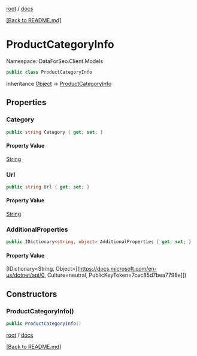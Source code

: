 [root](./../ "root") / [docs](./ "docs")

[[Back to README.md]](./../README.md "[Back to README.md]")

# ProductCategoryInfo

Namespace: DataForSeo.Client.Models

```csharp
public class ProductCategoryInfo
```

Inheritance [Object](https://docs.microsoft.com/en-us/dotnet/api/Object) → [ProductCategoryInfo](./ProductCategoryInfo.md)

## Properties

### **Category**

```csharp
public string Category { get; set; }
```

#### Property Value

[String](https://docs.microsoft.com/en-us/dotnet/api/String)<br>

### **Url**

```csharp
public string Url { get; set; }
```

#### Property Value

[String](https://docs.microsoft.com/en-us/dotnet/api/String)<br>

### **AdditionalProperties**

```csharp
public IDictionary<string, object> AdditionalProperties { get; set; }
```

#### Property Value

[IDictionary&lt;String, Object&gt;](https://docs.microsoft.com/en-us/dotnet/api/0, Culture=neutral, PublicKeyToken=7cec85d7bea7798e]])<br>

## Constructors

### **ProductCategoryInfo()**

```csharp
public ProductCategoryInfo()
```

[root](./../ "root") / [docs](./ "docs")

[[Back to README.md]](./../README.md "[Back to README.md]")